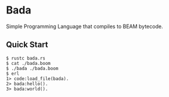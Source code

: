 # Bada

Simple Programming Language that compiles to BEAM bytecode.

## Quick Start

```console
$ rustc bada.rs
$ cat ./bada.boom
$ ./bada ./bada.boom
$ erl
1> code:load_file(bada).
2> bada:hello().
3> bada:world().
```
